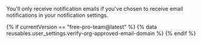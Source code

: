 You'll only receive notification emails if you've chosen to receive email notifications in your notification settings.

{% if currentVersion == "free-pro-team@latest" %}
{% data reusables.user_settings.verify-org-approved-email-domain %}
{% endif %}
